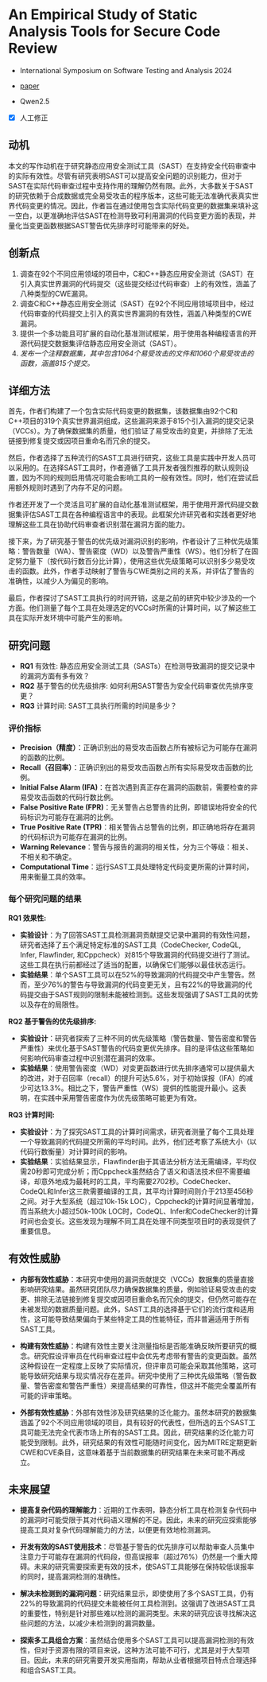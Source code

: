 # An Empirical Study of Static Analysis Tools for Secure Code Review

- International Symposium on Software Testing and Analysis 2024

- [paper](https://dl.acm.org/doi/pdf/10.1145/3650212.3680313)

- Qwen2.5

- [x] 人工修正

## 动机

本文的写作动机在于研究静态应用安全测试工具（SAST）在支持安全代码审查中的实际有效性。尽管有研究表明SAST可以提高安全问题的识别能力，但对于SAST在实际代码审查过程中支持作用的理解仍然有限。此外，大多数关于SAST的研究依赖于合成数据或完全易受攻击的程序版本，这些可能无法准确代表真实世界代码变更的情况。因此，作者旨在通过使用包含实际代码变更的数据集来填补这一空白，以更准确地评估SAST在检测导致可利用漏洞的代码变更方面的表现，并量化当变更函数根据SAST警告优先排序时可能带来的好处。

## 创新点

1. 调查在92个不同应用领域的项目中，C和C++静态应用安全测试（SAST）在引入真实世界漏洞的代码提交（这些提交经过代码审查）上的有效性，涵盖了八种类型的CWE漏洞。
2. 调查C和C++静态应用安全测试（SAST）在92个不同应用领域项目中，经过代码审查的代码提交上引入的真实世界漏洞的有效性，涵盖八种类型的CWE漏洞。
3. 提供一个多功能且可扩展的自动化基准测试框架，用于使用各种编程语言的开源代码提交数据集评估静态应用安全测试（SAST）。
4. *发布一个注释数据集，其中包含1064个易受攻击的文件和1060个易受攻击的函数，涵盖815个提交。*

## 详细方法

首先，作者们构建了一个包含实际代码变更的数据集，该数据集由92个C和C++项目的319个真实世界漏洞组成，这些漏洞来源于815个引入漏洞的提交记录（VCCs）。为了确保数据集的质量，他们验证了易受攻击的变更，并排除了无法链接到修复提交或因项目重命名而冗余的提交。

然后，作者选择了五种流行的SAST工具进行研究，这些工具是实践中开发人员可以采用的。在选择SAST工具时，作者遵循了工具开发者强烈推荐的默认规则设置，因为不同的规则启用情况可能会影响工具的一般有效性。同时，他们在尝试启用额外规则时遇到了内存不足的问题。

作者还开发了一个灵活且可扩展的自动化基准测试框架，用于使用开源代码提交数据集评估SAST工具在各种编程语言中的表现。此框架允许研究者和实践者更好地理解这些工具在协助代码审查者识别潜在漏洞方面的能力。

接下来，为了研究基于警告的优先级对漏洞识别的影响，作者设计了三种优先级策略：警告数量（WA）、警告密度（WD）以及警告严重性（WS）。他们分析了在固定努力量下（按代码行数百分比计算），使用这些优先级策略可以识别多少易受攻击的函数。此外，作者手动映射了警告与CWE类别之间的关系，并评估了警告的准确性，以减少人为偏见的影响。

最后，作者探讨了SAST工具执行的时间开销，这是之前的研究中较少涉及的一个方面。他们测量了每个工具在处理选定的VCCs时所需的计算时间，以了解这些工具在实际开发环境中可能产生的影响。

## 研究问题

- **RQ1** 有效性: 静态应用安全测试工具（SASTs）在检测导致漏洞的提交记录中的漏洞方面有多有效？
- **RQ2** 基于警告的优先级排序: 如何利用SAST警告为安全代码审查优先排序变更？
- **RQ3** 计算时间: SAST工具执行所需的时间是多少？

### 评价指标

- **Precision（精度）**：正确识别出的易受攻击函数占所有被标记为可能存在漏洞的函数的比例。
- **Recall（召回率）**：正确识别出的易受攻击函数占所有实际易受攻击函数的比例。
- **Initial False Alarm (IFA)**：在首次遇到真正存在漏洞的函数前，需要检查的非易受攻击函数的代码行数比例。
- **False Positive Rate (FPR)**：无关警告占总警告的比例，即错误地将安全的代码标识为可能存在漏洞的比例。
- **True Positive Rate (TPR)**：相关警告占总警告的比例，即正确地将存在漏洞的代码标识为可能存在漏洞的比例。
- **Warning Relevance**：警告与报告的漏洞的相关性，分为三个等级：相关、不相关和不确定。
- **Computational Time**：运行SAST工具处理特定代码变更所需的计算时间，用来衡量工具的效率。

### 每个研究问题的结果

**RQ1 效果性:**

- **实验设计**：为了回答SAST工具检测漏洞贡献提交记录中漏洞的有效性问题，研究者选择了五个满足特定标准的SAST工具（CodeChecker, CodeQL, Infer, Flawfinder, 和Cppcheck）对815个导致漏洞的代码提交进行了测试。这些工具在执行前都经过了适当的配置，以确保它们能够以最佳状态运行。
- **实验结果**：单个SAST工具可以在52%的导致漏洞的代码提交中产生警告。然而，至少76%的警告与导致漏洞的代码变更无关，且有22%的导致漏洞的代码提交由于SAST规则的限制未能被检测到。这些发现强调了SAST工具的优势以及存在的局限性。

**RQ2 基于警告的优先级排序:**

- **实验设计**：研究者探索了三种不同的优先级策略（警告数量、警告密度和警告严重性）来优化基于SAST警告的代码变更优先排序。目的是评估这些策略如何影响代码审查过程中识别潜在漏洞的效率。
- **实验结果**：使用警告密度（WD）对变更函数进行优先排序通常可以提供最大的改进，对于召回率（recall）的提升可达5.6%，对于初始误报（IFA）的减少可达13.3%。相比之下，警告严重性（WS）提供的性能提升最小。这表明，在实践中采用警告密度作为优先级策略可能更为有效。

**RQ3 计算时间:**

- **实验设计**：为了探究SAST工具的计算时间需求，研究者测量了每个工具处理一个导致漏洞的代码提交所需的平均时间。此外，他们还考察了系统大小（以代码行数衡量）对计算时间的影响。
- **实验结果**：实验结果显示，Flawfinder由于其语法分析方法无需编译，平均仅需20秒即可完成分析；而Cppcheck虽然结合了语义和语法技术但不需要编译，却意外地成为最耗时的工具，平均需要2702秒。CodeChecker、CodeQL和Infer这三款需要编译的工具，其平均计算时间则介于213至456秒之间。对于大型系统（超过10k-15k LOC），Cppcheck的计算时间显著增加，而当系统大小超过50k-100k LOC时，CodeQL、Infer和CodeChecker的计算时间也会变长。这些发现为理解不同工具在处理不同类型项目时的表现提供了重要信息。

## 有效性威胁

- **内部有效性威胁**：本研究中使用的漏洞贡献提交（VCCs）数据集的质量直接影响研究结果。虽然研究团队尽力确保数据集的质量，例如验证易受攻击的变更、排除无法链接到修复提交或因项目重命名而冗余的提交，但仍然可能存在未被发现的数据质量问题。此外，SAST工具的选择基于它们的流行度和适用性，这可能导致结果偏向于某些特定工具的性能特征，而非普遍适用于所有SAST工具。

- **构建有效性威胁**：构建有效性主要关注测量指标是否能准确反映所要研究的概念。研究假设评审员在代码审查过程中会优先考虑带有警告的变更函数。虽然这种假设在一定程度上反映了实际情况，但评审员可能会采取其他策略，这可能导致研究结果与现实情况存在差异。研究中使用了三种优先级策略（警告数量、警告密度和警告严重性）来提高结果的可靠性，但这并不能完全覆盖所有可能的评审策略。

- **外部有效性威胁**：外部有效性涉及研究结果的泛化能力。虽然本研究的数据集涵盖了92个不同应用领域的项目，具有较好的代表性，但所选的五个SAST工具可能无法完全代表市场上所有的SAST工具。因此，研究结果的泛化能力可能受到限制。此外，研究结果的有效性可能随时间变化，因为MITRE定期更新CWE和CVE条目，这意味着基于当前数据集的研究结果在未来可能不再成立。


## 未来展望

- **提高复杂代码的理解能力**：近期的工作表明，静态分析工具在检测复杂代码中的漏洞时可能受限于其对代码语义理解的不足。因此，未来的研究应探索能够提高工具对复杂代码理解能力的方法，以便更有效地检测漏洞。

- **开发有效的SAST使用技术**：尽管基于警告的优先排序可以帮助审查人员集中注意力于可能存在漏洞的代码段，但高误报率（超过76%）仍然是一个重大障碍。未来的研究需要探索更有效的技术，使SAST工具能够在保持较低误报率的同时，提高漏洞检测的准确性。

- **解决未检测到的漏洞问题**：研究结果显示，即使使用了多个SAST工具，仍有22%的导致漏洞的代码提交未能被任何工具检测到。这强调了改进SAST工具的重要性，特别是针对那些难以检测的漏洞类型。未来的研究应该寻找解决这些问题的方法，以减少未检测到的漏洞数量。

- **探索多工具组合方案**：虽然结合使用多个SAST工具可以提高漏洞检测的有效性，但对于资源有限的项目来说，这种方法可能不可行，尤其是对于大型项目。因此，未来的研究需要开发实用指南，帮助从业者根据项目特点合理选择和组合SAST工具。
